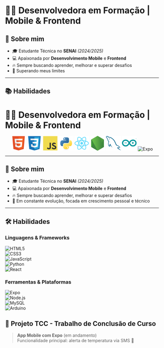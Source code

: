 <p align="center">
  <h1>👩‍💻 Desenvolvedora em Formação | Mobile & Frontend</h1>
</p>


## 🚀 Sobre mim

- 🎓 Estudante Técnica no **SENAI** _(2024/2025)_
- 💻 Apaixonada por **Desenvolvimento Mobile** e **Frontend**
- 🔥 Sempre buscando aprender, melhorar e superar desafios
- 🧩 Superando meus limites
---

## 📚 Habilidades
<p align="center">
  <h1>👩‍💻 Desenvolvedora em Formação | Mobile & Frontend</h1>
</p>

<p align="center">
  <img src="https://github.com/devicons/devicon/blob/master/icons/html5/html5-original.svg" width="48" title="HTML" />
  <img src="https://github.com/devicons/devicon/blob/master/icons/css3/css3-original.svg" width="48" title="CSS" />
  <img src="https://github.com/devicons/devicon/blob/master/icons/javascript/javascript-original.svg" width="48" title="JavaScript" />
  <img src="https://github.com/devicons/devicon/blob/master/icons/python/python-original.svg" width="48" title="Python" />
  <img src="https://github.com/devicons/devicon/blob/master/icons/react/react-original.svg" width="48" title="React Native" />
  <img src="https://github.com/devicons/devicon/blob/master/icons/nodejs/nodejs-original.svg" width="48" title="Node.js" />
  <img src="https://github.com/devicons/devicon/blob/master/icons/mysql/mysql-original.svg" width="48" title="MySQL" />
  <img src="https://github.com/devicons/devicon/blob/master/icons/arduino/arduino-original.svg" width="48" title="Arduino" />
  <img src="https://upload.wikimedia.org/wikipedia/commons/3/3c/Expo_Logo.svg" width="48" title="Expo" />
</p>

---

## 🚀 Sobre mim

- 🎓 Estudante Técnica no **SENAI** _(2024/2025)_
- 💻 Apaixonada por **Desenvolvimento Mobile** e **Frontend**
- 🔥 Sempre buscando aprender, melhorar e superar desafios
- 🌱 Em constante evolução, focada em crescimento pessoal e técnico

---

## 🛠️ Habilidades

### Linguagens & Frameworks  
![HTML5](https://img.shields.io/badge/-HTML5-E34F26?style=for-the-badge&logo=html5&logoColor=white)  
![CSS3](https://img.shields.io/badge/-CSS3-1572B6?style=for-the-badge&logo=css3&logoColor=white)  
![JavaScript](https://img.shields.io/badge/-JavaScript-F7DF1E?style=for-the-badge&logo=javascript&logoColor=black)  
![Python](https://img.shields.io/badge/-Python-3776AB?style=for-the-badge&logo=python&logoColor=white)  
![React](https://img.shields.io/badge/-React-61DAFB?style=for-the-badge&logo=react&logoColor=black)  

### Ferramentas & Plataformas  
![Expo](https://img.shields.io/badge/-Expo-1B1F23?style=for-the-badge&logo=expo&logoColor=white)  
![Node.js](https://img.shields.io/badge/-Node.js-339933?style=for-the-badge&logo=node.js&logoColor=white)  
![MySQL](https://img.shields.io/badge/-MySQL-4479A1?style=for-the-badge&logo=mysql&logoColor=white)  
![Arduino](https://img.shields.io/badge/-Arduino-00979D?style=for-the-badge&logo=arduino&logoColor=white)  

## 📱 Projeto TCC - Trabalho de Conclusão de Curso

> **App Mobile com Expo** (em andamento)  
> Funcionalidade principal: alerta de temperatura via SMS 🔔



